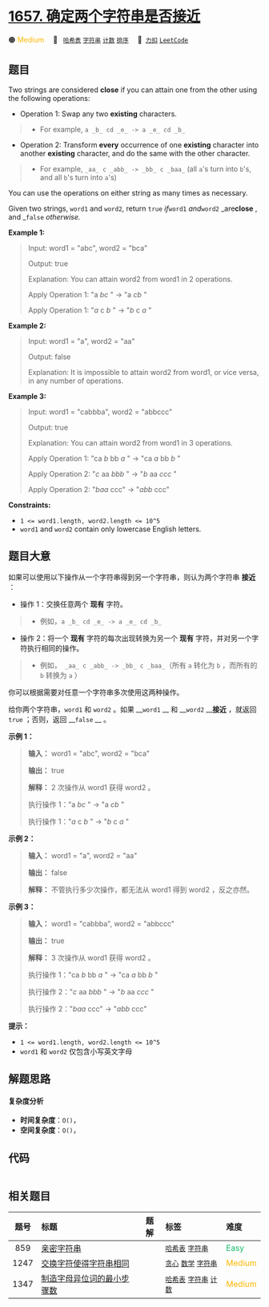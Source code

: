 # [1657. 确定两个字符串是否接近](https://2xiao.github.io/leetcode-js/problem/1657.html)

🟠 <font color=#ffb800>Medium</font>&emsp; 🔖&ensp; [`哈希表`](/tag/hash-table.md) [`字符串`](/tag/string.md) [`计数`](/tag/counting.md) [`排序`](/tag/sorting.md)&emsp; 🔗&ensp;[`力扣`](https://leetcode.cn/problems/determine-if-two-strings-are-close) [`LeetCode`](https://leetcode.com/problems/determine-if-two-strings-are-close)

## 题目

Two strings are considered **close** if you can attain one from the other
using the following operations:

  * Operation 1: Swap any two **existing** characters. 
> 
> * For example, `a _b_ cd _e_ -> a _e_ cd _b_`
  * Operation 2: Transform **every** occurrence of one **existing** character into another **existing** character, and do the same with the other character. 
> 
> * For example, `_aa_ c _abb_ -> _bb_ c _baa_` (all `a`'s turn into `b`'s, and all `b`'s turn into `a`'s)

You can use the operations on either string as many times as necessary.

Given two strings, `word1` and `word2`, return `true` _if_`word1` _and_`word2`
_are**close** , and _`false` _otherwise._



**Example 1:**

> Input: word1 = "abc", word2 = "bca"
> 
> Output: true
> 
> Explanation: You can attain word2 from word1 in 2 operations.
> 
> Apply Operation 1: "a _bc_ " -> "a _cb_ "
> 
> Apply Operation 1: "_a_ c _b_ " -> "_b_ c _a_ "

**Example 2:**

> Input: word1 = "a", word2 = "aa"
> 
> Output: false
> 
> Explanation: It is impossible to attain word2 from word1, or vice versa, in any number of operations.

**Example 3:**

> Input: word1 = "cabbba", word2 = "abbccc"
> 
> Output: true
> 
> Explanation: You can attain word2 from word1 in 3 operations.
> 
> Apply Operation 1: "ca _b_ bb _a_ " -> "ca _a_ bb _b_ "
> 
> Apply Operation 2: "_c_ aa _bbb_ " -> "_b_ aa _ccc_ "
> 
> Apply Operation 2: "_baa_ ccc" -> "_abb_ ccc"

**Constraints:**

  * `1 <= word1.length, word2.length <= 10^5`
  * `word1` and `word2` contain only lowercase English letters.


## 题目大意

如果可以使用以下操作从一个字符串得到另一个字符串，则认为两个字符串 **接近** ：

  * 操作 1：交换任意两个 **现有** 字符。 
> 
> * 例如，`a _b_ cd _e_ -> a _e_ cd _b_`
  * 操作 2：将一个 **现有** 字符的每次出现转换为另一个 **现有** 字符，并对另一个字符执行相同的操作。 
> 
> * 例如，` _aa_ c _abb_ -> _bb_ c _baa_`（所有 `a` 转化为 `b` ，而所有的 `b` 转换为 `a` ）

你可以根据需要对任意一个字符串多次使用这两种操作。

给你两个字符串，`word1` 和 `word2` 。如果 __`word1` __ 和 __`word2` __**接近** ，就返回 `true`
；否则，返回 __`false` __ 。



**示例 1：**

> 
> 
> 
> 
> 
> **输入：** word1 = "abc", word2 = "bca"
> 
> **输出：** true
> 
> **解释：** 2 次操作从 word1 获得 word2 。
> 
> 执行操作 1："a _bc_ " -> "a _cb_ "
> 
> 执行操作 1："_a_ c _b_ " -> "_b_ c _a_ "
> 
> 

**示例 2：**

> 
> 
> 
> 
> 
> **输入：** word1 = "a", word2 = "aa"
> 
> **输出：** false
> 
> **解释：** 不管执行多少次操作，都无法从 word1 得到 word2 ，反之亦然。

**示例 3：**

> 
> 
> 
> 
> 
> **输入：** word1 = "cabbba", word2 = "abbccc"
> 
> **输出：** true
> 
> **解释：** 3 次操作从 word1 获得 word2 。
> 
> 执行操作 1："ca _b_ bb _a_ " -> "ca _a_ bb _b_ "
> 
> 执行操作 2："_c_ aa _bbb_ " -> "_b_ aa _ccc_ "
> 
> 执行操作 2："_baa_ ccc" -> "_abb_ ccc"
> 
> 

**提示：**

  * `1 <= word1.length, word2.length <= 10^5`
  * `word1` 和 `word2` 仅包含小写英文字母


## 解题思路

#### 复杂度分析

- **时间复杂度**：`O()`，
- **空间复杂度**：`O()`，

## 代码

```javascript

```

## 相关题目

<!-- prettier-ignore -->
| 题号 | 标题 | 题解 | 标签 | 难度 |
| :------: | :------ | :------: | :------ | :------ |
| 859 | [亲密字符串](https://leetcode.com/problems/buddy-strings) |  |  [`哈希表`](/tag/hash-table.md) [`字符串`](/tag/string.md) | <font color=#15bd66>Easy</font> |
| 1247 | [交换字符使得字符串相同](https://leetcode.com/problems/minimum-swaps-to-make-strings-equal) |  |  [`贪心`](/tag/greedy.md) [`数学`](/tag/math.md) [`字符串`](/tag/string.md) | <font color=#ffb800>Medium</font> |
| 1347 | [制造字母异位词的最小步骤数](https://leetcode.com/problems/minimum-number-of-steps-to-make-two-strings-anagram) |  |  [`哈希表`](/tag/hash-table.md) [`字符串`](/tag/string.md) [`计数`](/tag/counting.md) | <font color=#ffb800>Medium</font> |
